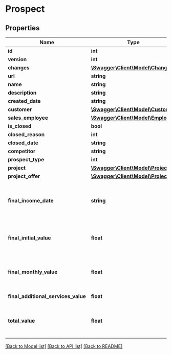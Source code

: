 # Prospect

## Properties
Name | Type | Description | Notes
------------ | ------------- | ------------- | -------------
**id** | **int** |  | [optional] 
**version** | **int** |  | [optional] 
**changes** | [**\Swagger\Client\Model\Change[]**](Change.md) |  | [optional] 
**url** | **string** |  | [optional] 
**name** | **string** |  | [optional] 
**description** | **string** |  | [optional] 
**created_date** | **string** |  | 
**customer** | [**\Swagger\Client\Model\Customer**](Customer.md) |  | [optional] 
**sales_employee** | [**\Swagger\Client\Model\Employee**](Employee.md) |  | [optional] 
**is_closed** | **bool** |  | [optional] 
**closed_reason** | **int** |  | [optional] 
**closed_date** | **string** |  | [optional] 
**competitor** | **string** |  | [optional] 
**prospect_type** | **int** |  | [optional] 
**project** | [**\Swagger\Client\Model\Project**](Project.md) |  | [optional] 
**project_offer** | [**\Swagger\Client\Model\Project**](Project.md) |  | [optional] 
**final_income_date** | **string** | The estimated start date for income on the prospect. | [optional] 
**final_initial_value** | **float** | The estimated startup fee on this prospect. | [optional] 
**final_monthly_value** | **float** | The estimated monthly fee on this prospect. | [optional] 
**final_additional_services_value** | **float** | Tripletex specific. | [optional] 
**total_value** | **float** | The estimated total fee on this prospect. | [optional] 

[[Back to Model list]](../../README.md#documentation-for-models) [[Back to API list]](../../README.md#documentation-for-api-endpoints) [[Back to README]](../../README.md)

